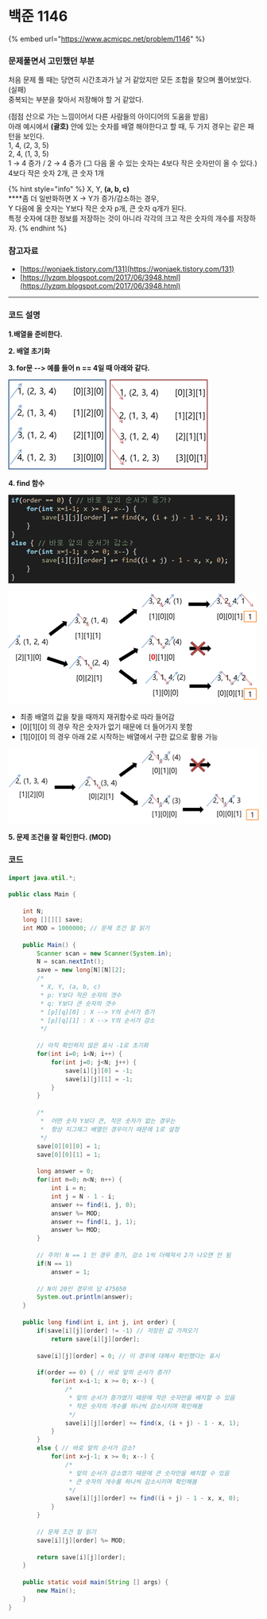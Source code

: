 # 백준 1146

{% embed url="https://www.acmicpc.net/problem/1146" %}

### 문제풀면서 고민했던 부분

처음 문제 풀 때는 당연히 시간초과가 날 거 같았지만 모든 조합을 찾으며 풀어보았다. (실패)\
중복되는 부분을 찾아서 저장해야 할 거 같았다.

(점점 산으로 가는 느낌이어서 다른 사람들의 아이디어의 도움을 받음)\
아래 예시에서 **(괄호)** 안에 있는 숫자를 배열 해야한다고 할 때, 두 가지 경우는 같은 패턴을 보인다.\
1, 4, (2, 3, 5)\
2, 4, (1, 3, 5)\
1 → 4 증가 / 2 → 4 증가 (그 다음 올 수 있는 숫자는 4보다 작은 숫자만이 올 수 있다.)\
4보다 작은 숫자 2개, 큰 숫자 1개

{% hint style="info" %}
X, Y, **(a, b, c)**\
****좀 더 일반화하면 X → Y가 증가/감소하는 경우,\
Y 다음에 올 숫자는 Y보다 작은 숫자 p개, 큰 숫자 q개가 된다. \
특정 숫자에 대한 정보를 저장하는 것이 아니라 각각의 크고 작은 숫자의 개수를 저장하자.
{% endhint %}

### 참고자료

* [https://wonjaek.tistory.com/131](https://wonjaek.tistory.com/131)
* [https://lyzqm.blogspot.com/2017/06/3948.html](https://lyzqm.blogspot.com/2017/06/3948.html)

****

### **코드 설명**

**1.배열을 준비한다.**

**2. 배열 초기화**

**3. for문 --> 예를 들어 n == 4일 때 아래와 같다.**

![](<../.gitbook/assets/image (16).png>)

**4. find 함수**

![](<../.gitbook/assets/image (1) (1).png>)

![](<../.gitbook/assets/image (3) (1).png>)

* 최종 배열의 값을 찾을 때까지 재귀함수로 따라 들어감
* \[0]\[1]\[0] 의 경우 작은 숫자가 없기 때문에 더 들어가지 못함
* \[1]\[0]\[0] 의 경우 아래 2로 시작하는 배열에서 구한 값으로 활용 가능

![](<../.gitbook/assets/image (9) (1).png>)

**5. 문제 조건을 잘 확인한다. (MOD)**

### 코드

```java
import java.util.*;
 
public class Main {
     
    int N;
    long [][][] save;
    int MOD = 1000000; // 문제 조건 잘 읽기
     
    public Main() {
        Scanner scan = new Scanner(System.in);
        N = scan.nextInt();
        save = new long[N][N][2];
        /*
         * X, Y, (a, b, c)
         * p: Y보다 작은 숫자의 갯수
         * q: Y보다 큰 숫자의 갯수
         * [p][q][0] : X --> Y의 순서가 증가
         * [p][q][1] : X --> Y의 순서가 감소
         */
         
        // 아직 확인하지 않은 표시 -1로 초기화
        for(int i=0; i<N; i++) {
            for(int j=0; j<N; j++) {
                save[i][j][0] = -1;
                save[i][j][1] = -1;
            }
        }
         
        /*
         *  어떤 숫자 Y보다 큰, 작은 숫자가 없는 경우는
         *  항상 지그재그 배열인 경우이기 때문에 1로 설정
         */
        save[0][0][0] = 1;
        save[0][0][1] = 1;
         
        long answer = 0;
        for(int n=0; n<N; n++) {
            int i = n;
            int j = N - 1 - i;
            answer += find(i, j, 0);
            answer %= MOD;
            answer += find(i, j, 1);
            answer %= MOD;
        }
 
        // 주의! N == 1 인 경우 증가, 감소 1씩 더해져서 2가 나오면 안 됨
        if(N == 1)
            answer = 1;
 
        // N이 20인 경우의 답 475050
        System.out.println(answer);
    }
     
    public long find(int i, int j, int order) {
        if(save[i][j][order] != -1) // 저장된 값 가져오기
            return save[i][j][order];
         
        save[i][j][order] = 0; // 이 경우에 대해서 확인했다는 표시
         
        if(order == 0) { // 바로 앞의 순서가 증가?
            for(int x=i-1; x >= 0; x--) {
                /*
                 * 앞의 순서가 증가였기 때문에 작은 숫자만을 배치할 수 있음
                 * 작은 숫자의 개수를 하나씩 감소시키며 확인해봄
                 */
                save[i][j][order] += find(x, (i + j) - 1 - x, 1);
            }
        }
        else { // 바로 앞의 순서가 감소?
            for(int x=j-1; x >= 0; x--) {
                /*
                 * 앞의 순서가 감소였기 때문에 큰 숫자만을 배치할 수 있음
                 * 큰 숫자의 개수를 하나씩 감소시키며 확인해봄
                 */
                save[i][j][order] += find((i + j) - 1 - x, x, 0);
            }
        }
         
        // 문제 조건 잘 읽기
        save[i][j][order] %= MOD;
         
        return save[i][j][order];
    }
     
    public static void main(String [] args) {
        new Main();
    }
}
```

